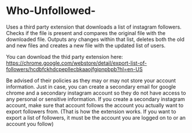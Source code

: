 # Who-Unfollowed-
Uses a third party extension that downloads a list of instagram followers. Checks if the file is present and compares the original file with the downloaded file. Outputs any changes within that list, deletes both the old and new files and creates a new file with the updated list of users.

You can download the thid party extension here: https://chrome.google.com/webstore/detail/export-list-of-followers/hcdbfckhdcpepllecbkaaojfgipnpbpb?hl=en-US

Be advised of their policies as they may or may not store your account information. Just in case, you can create a secondary email for google chrome and a secondary instagram account so they do not have access to any personal or sensitive information. If you create a secondary instagram account, make sure that account follows the account you actually want to export followers from. (That is how the extension works. If you want to export a list of followers, it must be the account you are logged on to or an account you follow)


